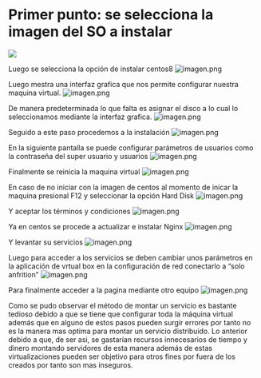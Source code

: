 # Primer punto: se selecciona la imagen del SO a instalar
 <img src="https://github.com/JCmoctezuma/Escenarios_Distribuidos/tree/master/Images/img1.png">
 <br>

Luego se selecciona la opción de instalar centos8
![imagen.png](attachment:imagen.png)
 
Luego mestra una interfaz grafica que nos permite configurar nuestra maquina virtual.
![imagen.png](attachment:imagen.png)
 
 De manera predeterminada lo que falta es asignar el disco a lo cual lo seleccionamos mediante la interfaz grafica. 
 ![imagen.png](attachment:imagen.png)
 
Seguido a este paso procedemos a la instalación
![imagen.png](attachment:imagen.png)
 
En la siguiente pantalla se puede configurar parámetros de usuarios como la contraseña del super usuario y usuarios
![imagen.png](attachment:imagen.png)
 

Finalmente se reinicia la maquina virtual
![imagen.png](attachment:imagen.png)
 
En caso de no iniciar con la imagen de centos al momento de inicar la maquina presional F12 y seleccionar la opción Hard Disk 
 ![imagen.png](attachment:imagen.png)
 
Y aceptar los términos y condiciones
![imagen.png](attachment:imagen.png)
 
Ya en centos se procede a actualizar e instalar Nginx
![imagen.png](attachment:imagen.png)
 
Y levantar su servicios
![imagen.png](attachment:imagen.png) 

Luego para acceder a los servicios se deben cambiar unos parámetros en la aplicación de vrtual box en la configuración de red conectarlo a “solo anfrition”
 ![imagen.png](attachment:imagen.png)

Para finalmente acceder a la pagina mediante otro equipo
 ![imagen.png](attachment:imagen.png)

Como se pudo observar el método de montar un servicio es bastante tedioso debido a que se tiene que configurar toda la máquina virtual además que en alguno de estos pasos pueden surgir errores por tanto no es la manera mas optima para montar un servicio distribuido. Lo anterior debido a que, de ser asi, se gastarían recursos innecesarios de tiempo y dinero montando servidores de esta manera además de estas virtualizaciones pueden ser objetivo para otros fines por fuera de los creados por tanto son mas inseguros.
